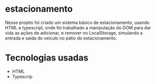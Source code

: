 # estacionamento
  Nesse projeto foi criado um sistema básico de estacionamento, usando HTML e typescript, onde foi  trabalhado a manipulação do DOM para dar vida as ações de adicionar, e remover no LocalStorage, simulando a entrada e saída do veículo no pátio do estacionamento.

# Tecnologias usadas
* HTML
* Typescrip
